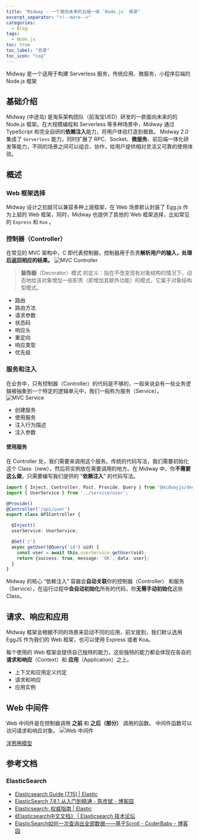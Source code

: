 ```yaml
---
title: "Midway - 一个面向未来的云端一体 `Node.js` 框架"
excerpt_separator: "<!--more-->"
categories:
  - Blog
tags:
  - Node.js
toc: true
toc_label: "目录"
toc_icon: "cog"
---
```


Midway 是一个适用于构建 Serverless 服务，传统应用、微服务，小程序后端的 Node.js 框架

<!--more-->

## 基础介绍
Midway (中途岛) 是淘系架构团队（前淘宝UED）研发的一款面向未来的的 Node.js 框架。在大规模编程和 Serverless 等多种场景中，Midway 通过 TypeScript 和完全自研的**依赖注入**能力，将用户体验打造到极致。
Midway 2.0 集成了 `Serverless` 能力，同时扩展了 RPC、Socket、**微服务**、前后端一体化研发等能力，不同的场景之间可以组合、协作，给用户提供相对灵活又可靠的使用体验。

## 概述
### Web 框架选择
Midway 设计之初就可以兼容多种上层框架，在 Web 场景默认封装了 Egg.js 作为上层的 Web 框架，同时，Midway 也提供了其他的 Web 框架选择，比如常见的 `Express` 和 `Koa` 。

### 控制器（Controller）
在常见的 MVC 架构中，C 即代表控制器，控制器用于负责**解析用户的输入，处理后返回相应的结果。**
![MVC Controller](https://cdn.nlark.com/yuque/0/2020/png/501408/1600592027849-679b4cfc-cf11-466a-a467-403907bd6a3e.png?x-oss-process=image%2Fresize%2Cw_1492)

> **装饰器**（Decorator）模式 的定义：指在不改变现有对象结构的情况下，动态地给该对象增加一些职责（即增加其额外功能）的模式，它属于对象结构型模式。

- 路由
- 路由方法
- 请求参数
- 状态码
- 响应头
- 重定向
- 响应类型
- 优先级

### 服务和注入
在业务中，只有控制器（Controller）的代码是不够的，一般来说会有一些业务逻辑被抽象到一个特定的逻辑单元中，我们一般称为服务（Service）。
![MVC Service](https://cdn.nlark.com/yuque/0/2020/png/501408/1600604974682-f5309741-dda9-484b-bcf3-ac054f98fe78.png?x-oss-process=image%2Fresize%2Cw_1492)

- 创建服务
- 使用服务
- 注入行为描述
- 注入参数

#### 使用服务
在 Controller 处，我们需要来调用这个服务。传统的代码写法，我们需要初始化这个 Class（new），然后将实例放在需要调用的地方。在 Midway 中，你**不需要这么做**，只需要编写我们提供的 "**依赖注入**" 的代码写法。

```ts
import { Inject, Controller, Post, Provide, Query } from '@midwayjs/decorator';
import { UserService } from '../service/user';

@Provide()
@Controller('/api/user')
export class APIController {

  @Inject()
  userService: UserService;

  @Get('/')
  async getUser(@Query('id') uid) {
    const user = await this.userService.getUser(uid);
    return {success: true, message: 'OK', data: user};
  }
}
```

Midway 的核心 “依赖注入” 容器会**自动关联**你的控制器（Controller） 和服务（Service），在运行过程中**会自动初始化**所有的代码，你**无需手动初始化**这些 Class。

## 请求、响应和应用
Midway 框架会根据不同的场景来启动不同的应用，前文提到，我们默认选用 EggJS 作为我们的 Web 框架，也可以使用 Express 或者 Koa。

每个使用的 Web 框架会提供自己独特的能力，这些独特的能力都会体现在各自的 **请求和响应**（Context）和 **应用**（Application）之上。

- 上下文和应用定义约定
- 请求和响应
- 应用实例

## Web 中间件
Web 中间件是在控制器调用 **之前** 和 **之后（部分）** 调用的函数。 中间件函数可以访问请求和响应对象。
![Web 中间件](https://cdn.nlark.com/yuque/0/2020/png/501408/1600592120947-c000a3a8-5da1-4a8d-839a-c6f81b771577.png?x-oss-process=image%2Fresize%2Cw_1492)

[洋葱圈模型](https://eggjs.org/zh-cn/intro/egg-and-koa.html#midlleware)

## 参考文档
### ElasticSearch
- [Elasticsearch Guide [7.15] | Elastic](https://www.elastic.co/guide/en/elasticsearch/reference/7.15/index.html)
- [ElasticSearch 7.8.1 从入门到精通 - 陈彦斌 - 博客园](https://www.cnblogs.com/chenyanbin/p/13419497.html)
- [Elasticsearch: 权威指南 | Elastic](https://www.elastic.co/guide/cn/elasticsearch/guide/current/index.html)
- [《Elasticsearch中文文档》 | Elasticsearch 技术论坛](https://learnku.com/docs/elasticsearch73/7.3)
- [ElasticSearch如何一次查询出全部数据——基于Scroll - CoderBaby - 博客园](https://www.cnblogs.com/NaughtyCat/p/how-to-search-all-results-once-in-es.html)
